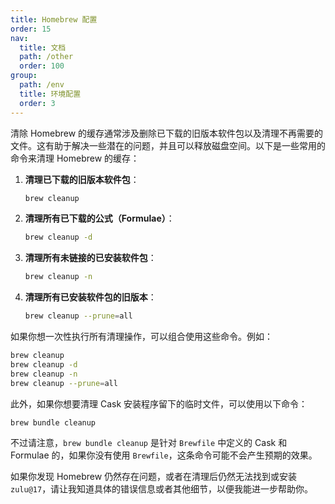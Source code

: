 ```yaml
---
title: Homebrew 配置
order: 15
nav:
  title: 文档
  path: /other
  order: 100
group:
  path: /env
  title: 环境配置
  order: 3
---
```




清除 Homebrew 的缓存通常涉及删除已下载的旧版本软件包以及清理不再需要的文件。这有助于解决一些潜在的问题，并且可以释放磁盘空间。以下是一些常用的命令来清理 Homebrew 的缓存：

1. **清理已下载的旧版本软件包**：
   ```sh
   brew cleanup
   ```

2. **清理所有已下载的公式（Formulae）**：
   ```sh
   brew cleanup -d
   ```

3. **清理所有未链接的已安装软件包**：
   ```sh
   brew cleanup -n
   ```

4. **清理所有已安装软件包的旧版本**：
   ```sh
   brew cleanup --prune=all
   ```

如果你想一次性执行所有清理操作，可以组合使用这些命令。例如：

```sh
brew cleanup
brew cleanup -d
brew cleanup -n
brew cleanup --prune=all
```

此外，如果你想要清理 Cask 安装程序留下的临时文件，可以使用以下命令：

```sh
brew bundle cleanup
```

不过请注意，`brew bundle cleanup` 是针对 `Brewfile` 中定义的 Cask 和 Formulae 的，如果你没有使用 `Brewfile`，这条命令可能不会产生预期的效果。

如果你发现 Homebrew 仍然存在问题，或者在清理后仍然无法找到或安装 `zulu@17`，请让我知道具体的错误信息或者其他细节，以便我能进一步帮助你。
